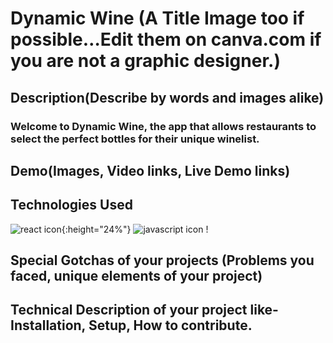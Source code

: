 # Dynamic Wine (A Title Image too if possible…Edit them on canva.com if you are not a graphic designer.)

## Description(Describe by words and images alike)
### Welcome to Dynamic Wine, the app that allows restaurants to select the perfect bottles for their unique winelist.

## Demo(Images, Video links, Live Demo links)



## Technologies Used
![react icon](https://upload.wikimedia.org/wikipedia/commons/a/a7/React-icon.svg){:height="24%"}
![javascript icon](https://upload.wikimedia.org/wikipedia/commons/6/6a/JavaScript-logo.png)
! 

## Special Gotchas of your projects (Problems you faced, unique elements of your project)

## Technical Description of your project like- Installation, Setup, How to contribute.
